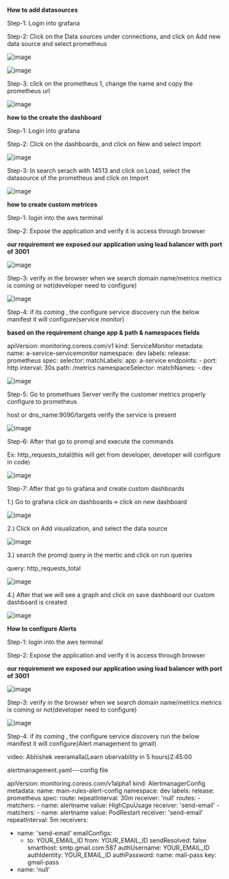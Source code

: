 **How to add datasources**

Step-1: Login into grafana

Step-2: Click on the Data sources under connections, and click on Add new data source and select prometheus

![image](https://github.com/user-attachments/assets/b57bfc4a-9022-46c3-852a-c0c53c463488)

![image](https://github.com/user-attachments/assets/d80f131f-a292-462a-8886-1bcd6f0e0818)

Step-3: click on the prometheus 1, change the name and copy the prometheus url

![image](https://github.com/user-attachments/assets/a1d1237a-e8f4-4f95-81dc-adf74f70f59c)

**how to the create the dashboard**

Step-1: Login into grafana

Step-2: Click on the dashboards, and click on New and select import

![image](https://github.com/user-attachments/assets/a7ffb414-9fa8-4748-b7cd-41ec31ae58b5)

Step-3: In search serach with 14513 and click on Load, select the datasource of the prometheus and click on Import

![image](https://github.com/user-attachments/assets/4019bc4f-56e5-4d26-b026-3674541d73d7)

**how to create custom metrices**

Step-1: login into the aws terminal

Step-2: Expose the application and verify it is access through browser

**our requirement we exposed our application using load balancer with port of 3001**

![image](https://github.com/user-attachments/assets/0167f1cb-921a-471f-9d3a-2057910321d9)

Step-3: verify in the browser when we search domain name/metrics metrics is coming or not(developer need to configure)

![image](https://github.com/user-attachments/assets/10dcf4c2-09f6-45ae-b9c0-ceeeff58a9f3)

Step-4: if its coming , the configure service discovery run the below manifest it will configure(service monitor)

**based on the requirement change app & path & namespaces fields**

apiVersion: monitoring.coreos.com/v1
kind: ServiceMonitor
metadata:
  name: a-service-servicemonitor
  namespace: dev
  labels:
    release: prometheus
spec:
  selector:
    matchLabels:
      app: a-service
  endpoints:
    - port: http
      interval: 30s
      path: /metrics
  namespaceSelector:
    matchNames:
      - dev

  ![image](https://github.com/user-attachments/assets/e0b05b51-d2cd-45cf-ae7f-ad0b0ed10b0c)

Step-5: Go to promethues Server verify the customer metrics properly configure to prometheus

host or dns_name:9090/targets verify the service is present

![image](https://github.com/user-attachments/assets/f65cf0b0-906e-4055-9475-cb5b8624a7e1)

Step-6: After that go to promql and execute the commands

Ex: http_requests_total(this will get from developer, developer will configure in code)

![image](https://github.com/user-attachments/assets/1fa3579b-2f2e-4987-957e-9db5c3f21519)

Step-7: After that go to grafana and create custom dashboards

  1.) Go to grafana click on dashboards-> click on new dashboard

  ![image](https://github.com/user-attachments/assets/84e98cab-d2ee-4f5c-a51d-77744213e566)

  2.) Click on Add visualization, and select the data source

  ![image](https://github.com/user-attachments/assets/b6cec77a-4ba9-428a-b1f1-9d6e951c71b2)

  3.) search the promql query in the mertic and click on run queries

  query: http_requests_total

  ![image](https://github.com/user-attachments/assets/15d5a5db-f41d-47b1-9759-643527238a39)

   4.) After that we will see a graph and click on save dashboard our custom dashboard is created

  ![image](https://github.com/user-attachments/assets/66a0f679-ef98-4cfa-b4e0-0708e2e5986f)

**How to configure Alerts**

Step-1: login into the aws terminal

Step-2: Expose the application and verify it is access through browser

**our requirement we exposed our application using load balancer with port of 3001**

![image](https://github.com/user-attachments/assets/0167f1cb-921a-471f-9d3a-2057910321d9)

Step-3: verify in the browser when we search domain name/metrics metrics is coming or not(developer need to configure)

![image](https://github.com/user-attachments/assets/10dcf4c2-09f6-45ae-b9c0-ceeeff58a9f3)

Step-4: if its coming , the configure service discovery run the below manifest it will configure(Alert management to gmail)

video: Abhishek veeramalla(Learn obervability in 5 hours)2:45:00 

alertmanagement.yaml---config file

apiVersion: monitoring.coreos.com/v1alpha1
kind: AlertmanagerConfig
metadata:
  name: main-rules-alert-config
  namespace: dev
  labels:
    release: prometheus
spec:
  route:
    repeatInterval: 30m
    receiver: 'null'
    routes:
    - matchers:
      - name: alertname
        value: HighCpuUsage
      receiver: 'send-email'
    - matchers:
      - name: alertname
        value: PodRestart
      receiver: 'send-email'
      repeatInterval: 5m
  receivers:
  - name: 'send-email'
    emailConfigs:
    - to: YOUR_EMAIL_ID
      from: YOUR_EMAIL_ID
      sendResolved: false
      smarthost: smtp.gmail.com:587
      authUsername: YOUR_EMAIL_ID
      authIdentity: YOUR_EMAIL_ID
      authPassword:
        name: mail-pass
        key: gmail-pass
  - name: 'null'















